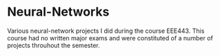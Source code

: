 # Neural-Networks
Various neural-network projects I did during the course EEE443. This course had no written major exams and were constituted of a number of projects throuhout the semester.
